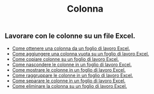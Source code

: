 ﻿---
title: Colonna
second_title: Aspose.Cells Cloud Documen
type: docs
url: /it/columns/
aliases: [/working-with-columns/]
keywords: REST API, columns, spreadsheets, exce
description: "Cells.Cloud API per Excel operare: mostra colonne da un foglio di lavoro Excel"
weight: 100
---
## Lavorare con le colonne su un file Excel.

- [Come ottenere una colonna da un foglio di lavoro Excel.](/cells/it/columns/get/)
- [Come aggiungere una colonna vuota su un foglio di lavoro Excel.](/cells/it/columns/add/)
- [Come copiare colonne su un foglio di lavoro Excel.](/cells/it/columns/copy/)
- [Come nascondere le colonne in un foglio di lavoro Excel.](/cells/it/columns/hide/)
- [Come mostrare le colonne in un foglio di lavoro Excel.](/cells/it/columns/unhide/)
- [Come raggruppare le colonne in un foglio di lavoro Excel.](/cells/it/columns/group/)
- [Come separare le colonne in un foglio di lavoro Excel.](/cells/it/columns/ungroup/)
- [Come eliminare la colonna su un foglio di lavoro Excel.](/cells/it/columns/delete/)


